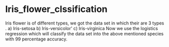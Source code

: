 # Iris_flower_clssification
Iris flower is of different types, we got the data set in which their are 3 types . 
  a) Iris-setosa
  b) Iris-versicolor'
  c) Iris-virginica
Now we use the logistics regression which will classify the data set into the above mentioned species with 99 percentage accuracy.
